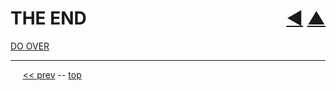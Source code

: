 THE END <span style="float:right;">[&#x25C0;](27.md) [&#x25B2;](../README.md)</span>
=========

[DO OVER](../README.md)

------

&nbsp;&nbsp;&nbsp;&nbsp; [&lt;&lt; prev](27.md) -- [top](../README.md)